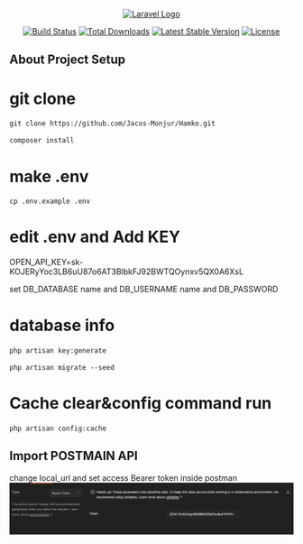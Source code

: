 <p align="center"><a href="https://laravel.com" target="_blank"><img src="https://raw.githubusercontent.com/laravel/art/master/logo-lockup/5%20SVG/2%20CMYK/1%20Full%20Color/laravel-logolockup-cmyk-red.svg" width="400" alt="Laravel Logo"></a></p>

<p align="center">
<a href="https://github.com/laravel/framework/actions"><img src="https://github.com/laravel/framework/workflows/tests/badge.svg" alt="Build Status"></a>
<a href="https://packagist.org/packages/laravel/framework"><img src="https://img.shields.io/packagist/dt/laravel/framework" alt="Total Downloads"></a>
<a href="https://packagist.org/packages/laravel/framework"><img src="https://img.shields.io/packagist/v/laravel/framework" alt="Latest Stable Version"></a>
<a href="https://packagist.org/packages/laravel/framework"><img src="https://img.shields.io/packagist/l/laravel/framework" alt="License"></a>
</p>

## About Project Setup


# git clone
```
git clone https://github.com/Jacos-Monjur/Hamko.git  
```
```
composer install
```
# make .env
```
cp .env.example .env

```
# edit .env and Add KEY

OPEN_API_KEY=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

set DB_DATABASE name and DB_USERNAME name and DB_PASSWORD 

# database info

```
php artisan key:generate
```
```
php artisan migrate --seed
```
# Cache clear&config command run

```
php artisan config:cache
```
## Import POSTMAIN API

change local_url and set access  Bearer token inside postman 
![Alt text](image.png)
